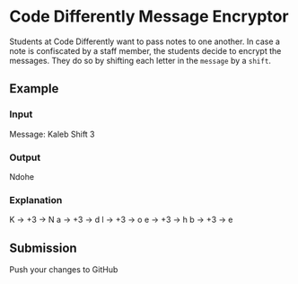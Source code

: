 # Code Differently Message Encryptor

Students at Code Differently want to pass notes to one another. In case a note is confiscated 
by a staff member, the students decide to encrypt the messages. They do so by shifting each letter
in the `message` by a `shift`.

## Example 

### Input
Message: Kaleb
Shift 3

### Output
Ndohe

### Explanation
K -> +3 -> N
a -> +3 -> d
l -> +3 -> o
e -> +3 -> h
b -> +3 -> e

## Submission
Push your changes to GitHub
